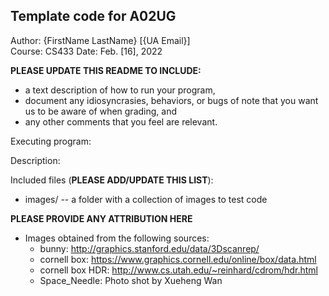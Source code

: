 Template code for A02UG
------------

Author: {FirstName LastName} [{UA Email}]  
Course: CS433 
Date: Feb. [16], 2022

**PLEASE UPDATE THIS README TO INCLUDE:**
* a text description of how to run your program, 
* document any idiosyncrasies, behaviors, or bugs of note that you want us to be aware of when grading, and
* any other comments that you feel are relevant.

Executing program:


Description:


Included files (**PLEASE ADD/UPDATE THIS LIST**):
* images/       -- a folder with a collection of images to test code


**PLEASE PROVIDE ANY ATTRIBUTION HERE**
* Images obtained from the following sources:
  * bunny: http://graphics.stanford.edu/data/3Dscanrep/  
  * cornell box: https://www.graphics.cornell.edu/online/box/data.html  
  * cornell box HDR: http://www.cs.utah.edu/~reinhard/cdrom/hdr.html  
  * Space_Needle: Photo shot by Xueheng Wan
